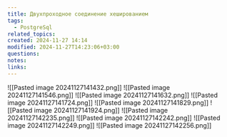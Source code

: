```yaml
---
title: Двухпроходное соединение хешированием
tags:
  - PostgreSql
related_topics: 
created: 2024-11-27 14:14
modified: 2024-11-27T14:23:06+03:00
questions: 
notes: 
links: 
---
```



![[Pasted image 20241127141432.png]]
![[Pasted image 20241127141546.png]]
![[Pasted image 20241127141632.png]]
![[Pasted image 20241127141724.png]]
![[Pasted image 20241127141829.png]]
![[Pasted image 20241127141924.png]]
![[Pasted image 20241127142235.png]]
![[Pasted image 20241127142242.png]]
![[Pasted image 20241127142249.png]]
![[Pasted image 20241127142256.png]]

